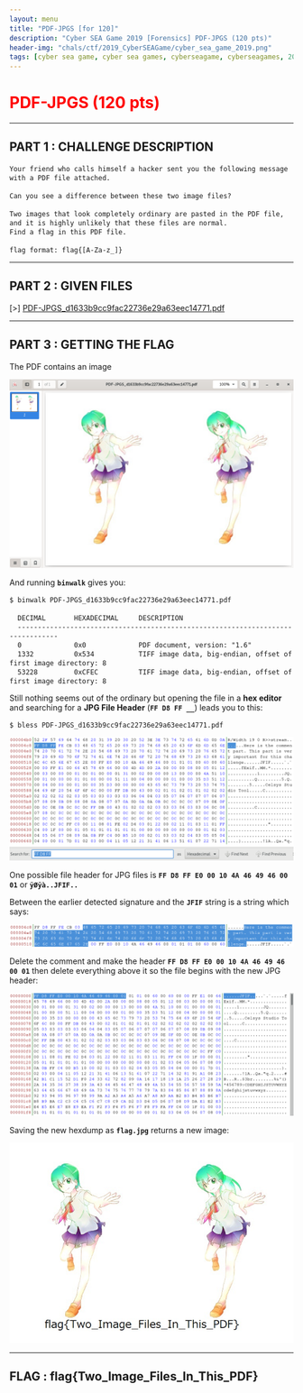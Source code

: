 ```yaml
---
layout: menu
title: "PDF-JPGS [for 120]"
description: "Cyber SEA Game 2019 [Forensics] PDF-JPGS (120 pts)"
header-img: "chals/ctf/2019_CyberSEAGame/cyber_sea_game_2019.png"
tags: [cyber sea game, cyber sea games, cyberseagame, cyberseagames, 2019, ctf, challenge, writeup, write-up, solution, forensics, disc forensics, pdf-jpgs, pdf, jpg, file header, file headers]
---
```


# <span style="color:red">PDF-JPGS (120 pts)</span>

---

## PART 1 : CHALLENGE DESCRIPTION

```
Your friend who calls himself a hacker sent you the following message with a PDF file attached.

Can you see a difference between these two image files?

Two images that look completely ordinary are pasted in the PDF file, and it is highly unlikely that these files are normal.
Find a flag in this PDF file.

flag format: flag{[A-Za-z_]}
```

---

## PART 2 : GIVEN FILES

[>] [PDF-JPGS_d1633b9cc9fac22736e29a63eec14771.pdf](./files/PDF-JPGS_d1633b9cc9fac22736e29a63eec14771.pdf)

---

## PART 3 : GETTING THE FLAG

The PDF contains an image

![PDF](../screenshots/pdf-jpgs_pdf.png)

And running __`binwalk`__ gives you:

```console
$ binwalk PDF-JPGS_d1633b9cc9fac22736e29a63eec14771.pdf

  DECIMAL       HEXADECIMAL     DESCRIPTION
  --------------------------------------------------------------------------------
  0             0x0             PDF document, version: "1.6"
  1332          0x534           TIFF image data, big-endian, offset of first image directory: 8
  53228         0xCFEC          TIFF image data, big-endian, offset of first image directory: 8

```

Still nothing seems out of the ordinary but opening the file in a __hex editor__ and searching for a __JPG File Header__ (__`FF D8 FF __`__) leads you to this:

```console
$ bless PDF-JPGS_d1633b9cc9fac22736e29a63eec14771.pdf
```

![JPG File Signature](../screenshots/pdf-jpgs_jpg_sig.png)

One possible file header for JPG files is __`FF D8 FF E0 00 10 4A 46 49 46 00 01`__ or __`ÿØÿà..JFIF..`__

Between the earlier detected signature and the __`JFIF`__ string is a string which says:

![JPG Comment](../screenshots/pdf-jpgs_jpg_comment.png)

Delete the comment and make the header __`FF D8 FF E0 00 10 4A 46 49 46 00 01`__ then delete everything above it so the file begins with the new JPG header:

![JPG Hexdump](../screenshots/pdf-jpgs_jpg_hex.png)

Saving the new hexdump as __`flag.jpg`__ returns a new image:

![FLAG](../screenshots/pdf-jpgs_flag.jpg)

---

## FLAG : __flag{Two_Image_Files_In_This_PDF}__
